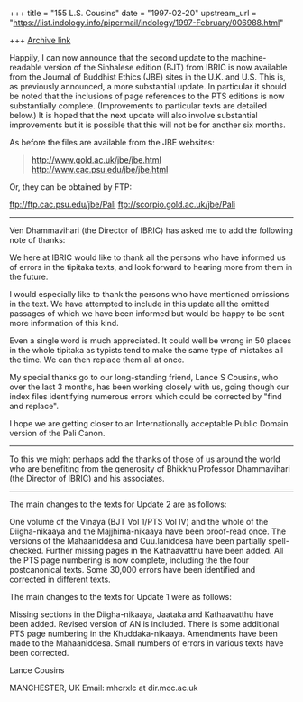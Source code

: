 +++
title = "155 L.S. Cousins"
date = "1997-02-20"
upstream_url = "https://list.indology.info/pipermail/indology/1997-February/006988.html"

+++
[Archive link](https://list.indology.info/pipermail/indology/1997-February/006988.html)

Happily, I can now announce that the second update to the machine-readable
version of the Sinhalese edition (BJT) from IBRIC is now available from the
Journal of Buddhist Ethics (JBE) sites in the U.K. and U.S. This is, as
previously announced, a more substantial update. In particular it should be
noted that the inclusions of page references to the PTS editions is now
substantially complete. (Improvements to particular texts are detailed
below.) It is hoped that the next update will also involve substantial
improvements but it is possible that this will not be for another six
months.

As before the files are available from the JBE websites:

>http://www.gold.ac.uk/jbe/jbe.html
>http://www.cac.psu.edu/jbe/jbe.html

Or, they can be obtained by FTP:

ftp://ftp.cac.psu.edu/jbe/Pali
ftp://scorpio.gold.ac.uk/jbe/Pali

------------------------

Ven Dhammavihari (the Director of IBRIC) has asked me to add the
following note of thanks:

We here at IBRIC would like to thank all the persons who have informed us
of errors in the tipitaka texts, and look forward to hearing more from them
in the future.

I would especially like to thank the persons who have mentioned omissions
in the text. We have attempted to include in this update all the omitted
passages of which we have been informed but would be happy to be sent more
information of this kind.

Even a single word is much appreciated. It could well be wrong in 50 places
in the whole tipitaka as typists tend to make the same type of mistakes all
the time. We can then replace them all at once.

My special thanks go to our long-standing friend, Lance S Cousins,
who over the last 3 months, has  been working closely with us,
going though our index files identifying numerous errors
which could be corrected by "find and replace".

I hope we are getting closer to an Internationally acceptable Public Domain
version of the Pali Canon.

---------------------------

To this we might perhaps add the thanks of those of us around the world who
are benefiting from the generosity  of Bhikkhu Professor Dhammavihari (the
Director of IBRIC) and his associates.

-----------------------------
The main changes to the texts for Update 2 are as follows:

 One volume of the Vinaya (BJT Vol 1/PTS Vol IV) and the whole of the
Diigha-nikaaya and the Majjhima-nikaaya have been proof-read once. The
versions of the Mahaaniddesa and Cuu.laniddesa have been partially
spell-checked. Further missing pages in the Kathaavatthu have been added.
All the PTS page numbering is now complete, including the the four
postcanonical texts. Some 30,000 errors have been identified and corrected
in different texts.

The main changes to the texts for Update 1 were as follows:

Missing sections in the Diigha-nikaaya, Jaataka and Kathaavatthu have been
added. Revised version of AN is included. There is some additional PTS page
numbering in the Khuddaka-nikaaya. Amendments have been made to the
Mahaaniddesa. Small numbers of errors in various texts have been corrected.

Lance Cousins

MANCHESTER, UK
Email: mhcrxlc at dir.mcc.ac.uk






